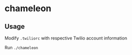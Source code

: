 # chameleon

## Usage
Modify `.twiliorc` with respective Twilio account information

Run `./chameleon`
